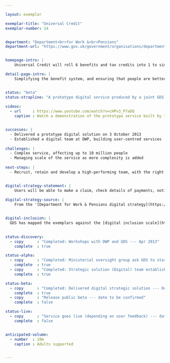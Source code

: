 ```yaml
---

layout: exemplar

exemplar-title: "Universal Credit"
exemplar-number: 14


department: "Department<br>for Work &<br>Pensions"
department-url: "https://www.gov.uk/government/organisations/department-for-work-pensions"


homepage-intro: |
    Universal Credit will roll 6 benefits and tax credits into 1 to simplify the system and ensure people are better off in work

detail-page-intro: |
    Simplifying the benefit system, and ensuring that people are better off in work


status: "beta"
status-strapline: "A prototype digital service produced by a joint GDS and DWP team has now transitioned to DWP. GDS is supporting the team as they build skills and capability needed to continue developing the service."
  
videos:
  - url     : https://www.youtube.com/watch?v=cHPv3_P7aDQ
    caption : Watch a demonstration of the prototype service built by the Government Digital Service and DWP, delivered in October 2013


successes: |
  - Delivered a prototype digital solution on 3 October 2013
  - Established a digital team at DWP, building user-centred services
  
challenges: |
  - Complex service, affecting up to 10 million people
  - Managing scale of the service as more complexity is added
  
next-steps: |
  - Recruit, retain and develop a high-performing team, with the right skills and capabilities to develop the full service


digital-strategy-statement: |
    Users will be able to make a claim, check details of payments, notify changes of circumstance and search for a job through a single account, making digital the primary channel for most working-age people to interact with the Department.
    
digital-strategy-source: |
    From the '[Department for Work & Pensions digital strategy](https://www.gov.uk/government/publications/dwp-digital-strategy)' – December 2012


digital-inclusion: |
  GDS has mapped the exemplars against the [digital inclusion scale](https://www.gov.uk/government/publications/government-digital-inclusion-strategy/government-digital-inclusion-strategy#measuring-digital-exclusion) to help show where these services may be difficult for some people to use. [See the rating for Universal Credit](https://www.gov.uk/government/publications/government-digital-inclusion-strategy/exemplar-services-and-identity-assurance-how-complex-they-are#universal-credit).
    

status-discovery:
  - copy      : "Completed: Workshops with DWP and GDS --- Apr 2013"
    complete  : true

status-alpha:
  - copy      : "Completed: Ministerial oversight group ask GDS to start digital solution --- May 2013"
    complete  : true
  - copy      : "Completed: Strategic solution (Digital) team established --- Jun 2013"
    complete  : true

status-beta:
  - copy      : "Completed: Delivered digital strategic solution --- Oct 2013"
    complete  : true
  - copy      : "Release public beta --- date to be confirmed"
    complete  : false

status-live:
  - copy      : "Service goes live (depending on user feedback) --- date tbc"
    complete  : false


anticipated-volume:
  - number  : 10m
    caption : Adults supported


---
```



